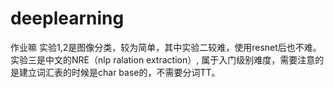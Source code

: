# deeplearning
作业嘛
实验1,2是图像分类，较为简单，其中实验二较难，使用resnet后也不难。
实验三是中文的NRE（nlp ralation extraction）, 属于入门级别难度，需要注意的是建立词汇表的时候是char base的，不需要分词TT。

